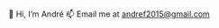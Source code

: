 👋 Hi, I’m André
📫 Email me at andref2015@gmail.com

<!---
andref2015/andref2015 is a ✨ special ✨ repository because its `README.md` (this file) appears on your GitHub profile.
You can click the Preview link to take a look at your changes.
--->
